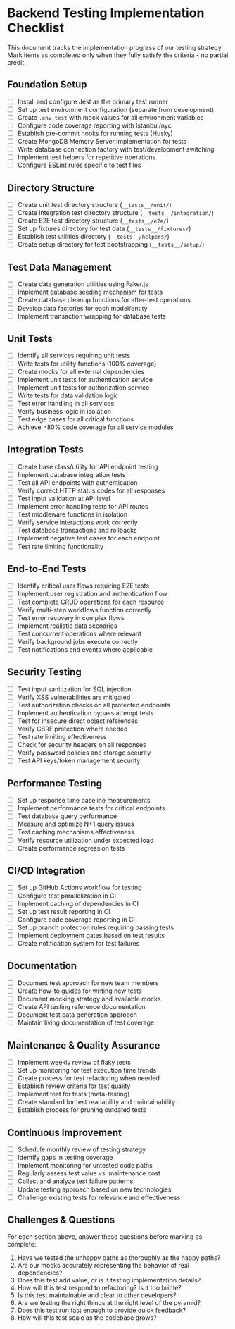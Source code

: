# Backend Testing Implementation Checklist

This document tracks the implementation progress of our testing strategy. Mark items as completed only when they fully satisfy the criteria - no partial credit.

## Foundation Setup

- [ ] Install and configure Jest as the primary test runner
- [ ] Set up test environment configuration (separate from development)
- [ ] Create `.env.test` with mock values for all environment variables
- [ ] Configure code coverage reporting with Istanbul/nyc
- [ ] Establish pre-commit hooks for running tests (Husky)
- [ ] Create MongoDB Memory Server implementation for tests
- [ ] Write database connection factory with test/development switching
- [ ] Implement test helpers for repetitive operations
- [ ] Configure ESLint rules specific to test files

## Directory Structure

- [ ] Create unit test directory structure (`__tests__/unit/`)
- [ ] Create integration test directory structure (`__tests__/integration/`)
- [ ] Create E2E test directory structure (`__tests__/e2e/`)
- [ ] Set up fixtures directory for test data (`__tests__/fixtures/`)
- [ ] Establish test utilities directory (`__tests__/helpers/`)
- [ ] Create setup directory for test bootstrapping (`__tests__/setup/`)

## Test Data Management

- [ ] Create data generation utilities using Faker.js
- [ ] Implement database seeding mechanism for tests
- [ ] Create database cleanup functions for after-test operations
- [ ] Develop data factories for each model/entity
- [ ] Implement transaction wrapping for database tests

## Unit Tests

- [ ] Identify all services requiring unit tests
- [ ] Write tests for utility functions (100% coverage)
- [ ] Create mocks for all external dependencies
- [ ] Implement unit tests for authentication service
- [ ] Implement unit tests for authorization service
- [ ] Write tests for data validation logic
- [ ] Test error handling in all services
- [ ] Verify business logic in isolation
- [ ] Test edge cases for all critical functions
- [ ] Achieve >80% code coverage for all service modules

## Integration Tests

- [ ] Create base class/utility for API endpoint testing
- [ ] Implement database integration tests
- [ ] Test all API endpoints with authentication
- [ ] Verify correct HTTP status codes for all responses
- [ ] Test input validation at API level
- [ ] Implement error handling tests for API routes
- [ ] Test middleware functions in isolation
- [ ] Verify service interactions work correctly
- [ ] Test database transactions and rollbacks
- [ ] Implement negative test cases for each endpoint
- [ ] Test rate limiting functionality

## End-to-End Tests

- [ ] Identify critical user flows requiring E2E tests
- [ ] Implement user registration and authentication flow
- [ ] Test complete CRUD operations for each resource
- [ ] Verify multi-step workflows function correctly
- [ ] Test error recovery in complex flows
- [ ] Implement realistic data scenarios
- [ ] Test concurrent operations where relevant
- [ ] Verify background jobs execute correctly
- [ ] Test notifications and events where applicable

## Security Testing

- [ ] Test input sanitization for SQL injection
- [ ] Verify XSS vulnerabilities are mitigated
- [ ] Test authorization checks on all protected endpoints
- [ ] Implement authentication bypass attempt tests
- [ ] Test for insecure direct object references
- [ ] Verify CSRF protection where needed
- [ ] Test rate limiting effectiveness
- [ ] Check for security headers on all responses
- [ ] Verify password policies and storage security
- [ ] Test API keys/token management security

## Performance Testing

- [ ] Set up response time baseline measurements
- [ ] Implement performance tests for critical endpoints
- [ ] Test database query performance
- [ ] Measure and optimize N+1 query issues
- [ ] Test caching mechanisms effectiveness
- [ ] Verify resource utilization under expected load
- [ ] Create performance regression tests

## CI/CD Integration

- [ ] Set up GitHub Actions workflow for testing
- [ ] Configure test parallelization in CI
- [ ] Implement caching of dependencies in CI
- [ ] Set up test result reporting in CI
- [ ] Configure code coverage reporting in CI
- [ ] Set up branch protection rules requiring passing tests
- [ ] Implement deployment gates based on test results
- [ ] Create notification system for test failures

## Documentation

- [ ] Document test approach for new team members
- [ ] Create how-to guides for writing new tests
- [ ] Document mocking strategy and available mocks
- [ ] Create API testing reference documentation
- [ ] Document test data generation approach
- [ ] Maintain living documentation of test coverage

## Maintenance & Quality Assurance

- [ ] Implement weekly review of flaky tests
- [ ] Set up monitoring for test execution time trends
- [ ] Create process for test refactoring when needed
- [ ] Establish review criteria for test quality
- [ ] Implement test for tests (meta-testing)
- [ ] Create standard for test readability and maintainability
- [ ] Establish process for pruning outdated tests

## Continuous Improvement

- [ ] Schedule monthly review of testing strategy
- [ ] Identify gaps in testing coverage
- [ ] Implement monitoring for untested code paths
- [ ] Regularly assess test value vs. maintenance cost
- [ ] Collect and analyze test failure patterns
- [ ] Update testing approach based on new technologies
- [ ] Challenge existing tests for relevance and effectiveness

## Challenges & Questions

For each section above, answer these questions before marking as complete:

1. Have we tested the unhappy paths as thoroughly as the happy paths?
2. Are our mocks accurately representing the behavior of real dependencies?
3. Does this test add value, or is it testing implementation details?
4. How will this test respond to refactoring? Is it too brittle?
5. Is this test maintainable and clear to other developers?
6. Are we testing the right things at the right level of the pyramid?
7. Does this test run fast enough to provide quick feedback?
8. How will this test scale as the codebase grows?
